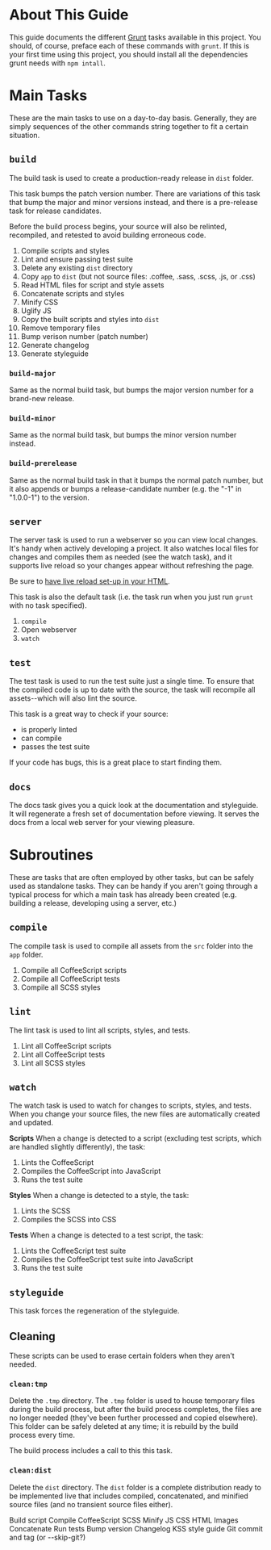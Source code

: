 # About This Guide #

This guide documents the different [Grunt](http://gruntjs.com/) tasks available in this project. You should, of course, preface each of these commands with `grunt`. If this is your first time using this project, you should install all the dependencies grunt needs with `npm intall`.

# Main Tasks #

These are the main tasks to use on a day-to-day basis. Generally, they are simply sequences of the other commands string together to fit a certain situation.

## `build` ##

The build task is used to create a production-ready release in `dist` folder.

This task bumps the patch version number. There are variations of this task that bump the major and minor versions instead, and there is a pre-release task for release candidates.

Before the build process begins, your source will also be relinted, recompiled, and retested to avoid building erroneous code.

1. Compile scripts and styles
2. Lint and ensure passing test suite
3. Delete any existing `dist` directory
4. Copy `app` to `dist` (but not source files: .coffee, .sass, .scss, .js, or .css)
5. Read HTML files for script and style assets
6. Concatenate scripts and styles
7. Minify CSS
8. Uglify JS
9. Copy the built scripts and styles into `dist`
10. Remove temporary files
11. Bump verison number (patch number)
12. Generate changelog
13. Generate styleguide

### `build-major` ###

Same as the normal build task, but bumps the major version number for a brand-new release.

### `build-minor` ###

Same as the normal build task, but bumps the minor version number instead.

### `build-prerelease` #

Same as the normal build task in that it bumps the normal patch number, but it also appends or bumps a release-candidate number (e.g. the "-1" in "1.0.0-1") to the version.

## `server` ##

The server task is used to run a webserver so you can view local changes. It's handy when actively developing a project. It also watches local files for changes and compiles them as needed (see the watch task), and it supports live reload so your changes appear without refreshing the page.

Be sure to [have live reload set-up in your HTML](https://github.com/gruntjs/grunt-contrib-watch/blob/master/docs/watch-examples.md#enabling-live-reload-in-your-html).

This task is also the default task (i.e. the task run when you just run `grunt` with no task specified).

1. `compile`
2. Open webserver
3. `watch`

## `test` ##

The test task is used to run the test suite just a single time. To ensure that the compiled code is up to date with the source, the task will recompile all assets--which will also lint the source.

This task is a great way to check if your source:
* is properly linted
* can compile
* passes the test suite

If your code has bugs, this is a great place to start finding them.

## `docs` ##

The docs task gives you a quick look at the documentation and styleguide. It will regenerate a fresh set of documentation before viewing. It serves the docs from a local web server for your viewing pleasure.

# Subroutines #

These are tasks that are often employed by other tasks, but can be safely used as standalone tasks. They can be handy if you aren't going through a typical process for which a main task has already been created (e.g. building a release, developing using a server, etc.)

## `compile` ##

The compile task is used to compile all assets from the `src` folder into the `app` folder.

1. Compile all CoffeeScript scripts
2. Compile all CoffeeScript tests
3. Compile all SCSS styles

## `lint` ##

The lint task is used to lint all scripts, styles, and tests.

1. Lint all CoffeeScript scripts
2. Lint all CoffeeScript tests
3. Lint all SCSS styles

## `watch` ##

The watch task is used to watch for changes to scripts, styles, and tests. When you change your source files, the new files are automatically created and updated.

**Scripts**
When a change is detected to a script (excluding test scripts, which are handled slightly differently), the task:

1. Lints the CoffeeScript
2. Compiles the CoffeeScript into JavaScript
3. Runs the test suite

**Styles**
When a change is detected to a style, the task:
1. Lints the SCSS
2. Compiles the SCSS into CSS

**Tests**
When a change is detected to a test script, the task:
1. Lints the CoffeeScript test suite
2. Compiles the CoffeeScript test suite into JavaScript
3. Runs the test suite

## `styleguide` ##

This task forces the regeneration of the styleguide.

## Cleaning ##

These scripts can be used to erase certain folders when they aren't needed.

### `clean:tmp` ###

Delete the `.tmp` directory. The `.tmp` folder is used to house temporary files during the build process, but after the build process completes, the files are no longer needed (they've been further processed and copied elsewhere). This folder can be safely deleted at any time; it is rebuild by the build process every time.

The build process includes a call to this this task.

### `clean:dist` ###

Delete the `dist` directory. The `dist` folder is a complete distribution ready to be implemented live that includes compiled, concatenated, and minified source files (and no transient source files either).

Build script
  Compile
    CoffeeScript
    SCSS
  Minify
    JS
    CSS
    HTML
    Images
  Concatenate
  Run tests
  Bump version
  Changelog
  KSS style guide
  Git commit and tag (or --skip-git?)


